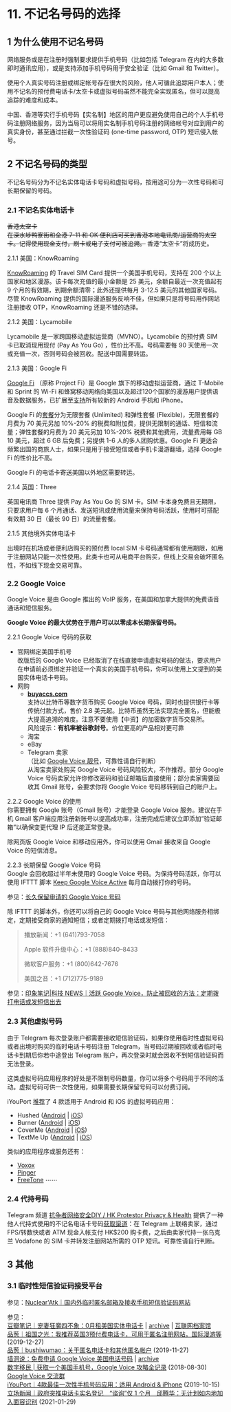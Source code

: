 # 11. 不记名号码的选择

## 1 为什么使用不记名号码

网络服务或是在注册时强制要求提供手机号码（比如包括 Telegram 在内的大多数即时通讯应用），或是支持添加手机号码用于安全验证（比如 Gmail 和 Twitter）。

使用个人真实号码注册或绑定帐号存在很大的风险，他人可循此追踪用户本人；使用不记名的预付费电话卡/太空卡或虚拟号码虽然不能完全实现匿名，但可以提高追踪的难度和成本。

中国、香港等实行手机号码【实名制】地区的用户更应避免使用自己的个人手机号码注册网络服务，因为当局可以将用实名制手机号码注册的网络帐号对应到用户的真实身份，甚至通过拦截一次性验证码 (one-time password, OTP) 短讯侵入帐号。



## 2 不记名号码的类型

不记名号码分为不记名实体电话卡号码和虚拟号码，按用途可分为一次性号码和可长期保留的号码。

### 2.1 不记名实体电话卡

~~香港太空卡~~  
~~在深水埗鸭寮街和全港 7-11 和 OK 便利店可买到香港本地电讯商/运营商的太空卡。记得使用现金支付，刷卡或电子支付可被追溯。~~ 香港“太空卡”将成历史。

2.1.1 美国：KnowRoaming  

[KnowRoaming](https://www.knowroaming.com) 的 Travel SIM Card 提供一个美国手机号码，支持在 200 个以上国家和地区漫游。该卡每次充值的最小金额是 25 美元，余额自最近一次充值起有 9 个月的有效期，到期余额清零；此外还提供每月 3-12.5 美元的其他国家号码。尽管 KnowRoaming 提供的国际漫游服务反响不佳，但如果只是将号码用作网站注册接收 OTP，KnowRoaming 还是不错的选择。

2.1.2 美国：Lycamobile  

Lycamobile 是一家跨国移动虚拟运营商（MVNO）。Lycamobile 的预付费 SIM 卡已取消现用现付 (Pay As You Go) ，性价比不高。号码需要每 90 天使用一次或充值一次，否则号码会被回收。配送中国需要转运。

2.1.3 美国：Google Fi  

[Google Fi](https://zh.wikipedia.org/zh-hk/Google_Fi) （原称 Project Fi）是 Google 旗下的移动虚拟运营商，通过 T-Mobile 和 Sprint 的 Wi-Fi 和蜂窝移动网络向美国以及超过120个国家的漫游用户提供语音及数据服务，已扩展至[支持](https://fi.google.com/compatibility)所有较新的 Android 手机和 iPhone。  

Google Fi 的[套餐](https://fi.google.com/about/plans/)分为无限套餐 (Unlimited) 和弹性套餐 (Flexible)，无限套餐的月费为 70 美元另加 10%-20% 的税费和附加费，提供无限制的通话、短信和流量；弹性套餐的月费为 20 美元另加 10%-20% 税费和其他费用，流量费用每 GB 10 美元，超过 6 GB 后免费；另提供 1-6 人的多人团购优惠。Google Fi 更适合频繁出国的商旅人士，如果只是用于接受短信或者手机卡漫游翻墙，选择 Google Fi 的性价比不高。  

Google Fi 的电话卡寄送美国以外地区需要转运。

2.1.4 英国：Three  

英国电讯商 Three 提供 Pay As You Go 的 SIM 卡。SIM 卡本身免费且无期限，只要求用户每 6 个月通话、发送短讯或使用流量来保持号码活跃，使用时可搭配有效期 30 日（最长 90 日）的流量套餐。

2.1.5 其他境外实体电话卡  

出境时在机场或者便利店购买的预付费 local SIM 卡号码通常都有使用期限，如用于注册网站只能一次性使用。此类卡也可从电商平台购买，但线上交易会破坏匿名性，不如线下现金交易可靠。

### 2.2 Google Voice

Google Voice 是由 Google 推出的 VoIP 服务，在美国和加拿大提供的免费语音通话和短信服务。

**Google Voice 的最大优势在于用户可以以零成本长期保留号码。**  

2.2.1 Google Voice 号码的获取  

- 官网绑定美国手机号  
  改版后的 Google Voice 已经取消了在线直接申请虚拟号码的做法，要求用户在申请前必须绑定并验证一个真实的美国手机号码，你可以使用上文提到的美国实体电话卡号码。  
- 网购
  - **[buyaccs.com](https://buyaccs.com/en/buy-google-voice-accounts.php)**  
    支持以比特币等数字货币购买 Google Voice 号码，同时也提供银行卡等传统付款方式，售价 2.8 美元起。比特币虽然无法实现完全匿名，但能极大提高追溯的难度。注意不要使用【中资】的加密数字货币交易所。  
    风险提示：**有机率被谷歌封号**。价位更高的产品相对更可靠
  - 淘宝
  - eBay 
  - Telegram 卖家  
    （比如 [Google Voice 靓号](https://t.me/voice_google)，可靠性请自行判断）  
    从淘宝卖家处购买 Google Voice 号码风险较大，不作推荐。部分 Google Voice 号码卖家允许你修改密码和验证邮箱后直接使用；部分卖家需要回收其 Gmail 账号，会要求你将 Google Voice 号码移转到自己的账户上。  

2.2.2 Google Voice 的使用  
你需要拥有 Google 账号（Gmail 账号）才能登录 Google Voice 服务。建议在手机 Gmail 客户端应用注册新账号以提高成功率，注册完成后建议立即添加“验证邮箱”以确保变更代理 IP 后还能正常登录。

除网页版 Google Voice 和移动应用外，你可以使用 Gmail 接收来自 Google Voice 的短信消息。  

2.2.3 长期保留 Google Voice 号码  
Google 会回收超过半年未使用的 Google Voice 号码。为保持号码活跃，你可以使用 IFTTT 脚本 [Keep Google Voice Active](https://ifttt.com/applets/131839p-keep-google-voice-active) 每月自动拨打你的号码。

参见：[长久保留申请的 Google Voice 号码](http://telegra.ph/长久保留申请的-Google-Voice-号码-08-11)   

除 IFTTT 的脚本外，你还可以将自己的 Google Voice 号码与其他网络服务相绑定，定期接受商家的通知短信；或者定期拨打电话或发短信：

> 播放新闻：+1 (641)793-7058
>
> Apple 软件升级中心：+1 (888)840–8433
>
> 微软客户服务：+1 (800)642-7676
>
> 美国之音：+1 (712)775-9189

参见：[印象笔记|科技 NEWS｜活跃 Google Voice，防止被回收的方法：定期拨打电话或发短信出去](https://t.me/YinxiangBiji_News/459)

### 2.3 其他虚拟号码

由于 Telegram 每次登录账户都需要接收短信验证码，如果你使用临时性虚拟号码或者出境时购买的临时电话卡号码注册 Telegram，当号码过期被回收或者临时电话卡到期后你若中途登出 Telegram 账户，再次登录时就会因收不到短信验证码而无法登录。  

这类虚拟号码应用程序的好处是不限制号码数量，你可以将多个号码用于不同的活动。虚拟号码可供一次性使用，如果需要长期保留号码可以付费订阅。

iYouPort [推荐](https://www.iyouport.org/%E6%82%A8%E7%9C%9F%E7%9A%84%E7%90%86%E8%A7%A3%E5%BA%94%E7%94%A8%E6%9D%83%E9%99%90%E9%83%BD%E6%8E%88%E4%BA%88%E4%BA%86%E4%BB%80%E4%B9%88%E5%90%97%EF%BC%9F%E8%BF%99%E9%87%8C%E6%98%AF%E4%BF%9D%E6%8A%A4/)了 4 款适用于 Android 和 iOS 的虚拟号码应用：

- Hushed ([Android](https://play.google.com/store/apps/details?id=com.hushed.release) | [iOS](https://itunes.apple.com/us/app/hushed-2nd-phone-number/id600520752&at=1l3vs3K/?at=1l3vs3K))
- Burner ([Android](https://play.google.com/store/apps/details?id=com.adhoclabs.burner) | [iOS](https://itunes.apple.com/us/app/burner-2nd-phone-number/id505800761&at=1l3vs3K/?at=1l3vs3K))
- CoverMe ([Android](https://play.google.com/store/apps/details?id=ws.coverme.im) | [iOS](https://itunes.apple.com/us/app/coverme-private-text-call/id593652484&at=1l3vs3K/?at=1l3vs3K)) 
- TextMe Up ([Android](https://play.google.com/store/apps/details?id=com.textmeinc.textme3&hl=en) | [iOS](https://itunes.apple.com/us/app/textme-up-second-phone-number/id996263494&at=1l3vs3K/?at=1l3vs3K))

类似的应用程序或服务还有：

- [Voxox](https://www.voxox.com/)
- [Pinger](https://www.pinger.com/)
- [FreeTone](http://www.free-tone.com/) 
  ⋯⋯

### 2.4 代持号码

Telegram 频道 [抗争者网络安全DIY / HK Protestor Privacy & Health](https://t.me/HKPrivacy) 提供了一种他人代持式使用的不记名电话卡号码[获取渠道](https://t.me/HKPrivacy/74)：在 Telegram 上联络卖家，通过 FPS/转数快或者 ATM 现金入帐支付 HK$200 购卡费，之后由卖家代持一张乌克兰 Vodafone 的 SIM 卡并转发注册网站所需的 OTP 短讯。可靠性请自行判断。 

## 3 其他

### 3.1 临时性短信验证码接受平台 

参见：[Nuclear'Atk｜国内外临时匿名邮箱及接收手机短信验证码网站](https://lcx.cc/post/4594/)  



参见：  
[豆瓣笔记｜宠妻狂魔四不象：0月租美国实体电话卡](https://www.douban.com/note/724648570/) | [archive](https://archive.li/nVOYW) | [互联网档案馆](https://web.archive.org/web/20190710153032/https://www.douban.com/note/724648570/)  
[品葱｜祖国之光：我推荐英国3预付费电话卡，可用于匿名注册网站，国际漫游等](https://pincong.rocks/article/11480) (2019-12-27)  
[品葱｜bushiwumao：关于匿名电话卡和其他匿名帐户](https://pincong.rocks/article/9630) (2019-11-27)  
[墙洞说：免费申请 Google Voice 美国电话号码](https://mp.weixin.qq.com/s/SrhnHCefmJFkbZsFMB6p5A) | [archive](http://archive.today/8bgZz)  
[数字移民 | 获取一个美国手机号，Google Voice 攻略全记录](https://digitalimmigrant.org/348) (2018-08-30)  
[Google Voice 交流群](https://t.me/googlevoice)   
[iYouPort｜4款最佳一次性手机号码应用：适用 Android & iPhone](https://www.iyouport.org/%E6%82%A8%E7%9C%9F%E7%9A%84%E7%90%86%E8%A7%A3%E5%BA%94%E7%94%A8%E6%9D%83%E9%99%90%E9%83%BD%E6%8E%88%E4%BA%88%E4%BA%86%E4%BB%80%E4%B9%88%E5%90%97%EF%BC%9F%E8%BF%99%E9%87%8C%E6%98%AF%E4%BF%9D%E6%8A%A4/) (2019-10-15)  
[立场新闻｜政府突推电话卡实名登记　“谘询”仅 1 个月　邱腾华：无计划如内地加入面容识别](https://www.thestandnews.com/politics/政府突推电话卡实名登记-谘询期-仅-1-个月-邱腾华-措施有助打击罪案/) (2021-01-29)





